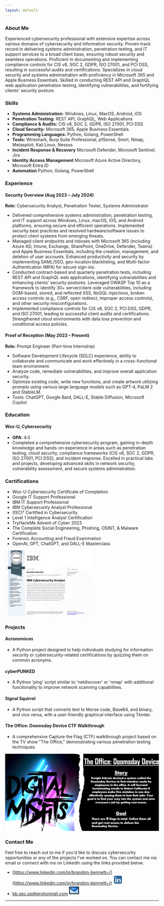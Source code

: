 ```yaml
---
layout: default
---
```


### **About Me**

Experienced cybersecurity professional with extensive expertise across various domains of cybersecurity and information security. Proven track record in delivering systems administration, penetration testing, and IT support services to a broad client base, ensuring robust security and seamless operations. Proficient in documenting and implementing compliance controls for CIS v8, SOC 2, GDPR, ISO 27001, and PCI DSS, resulting in successful audits and certifications. Specializes in cloud security and systems administration with proficiency in Microsoft 365 and Apple Business Essentials. Skilled in conducting REST API and GraphQL web application penetration testing, identifying vulnerabilities, and fortifying clients' security posture.

### **Skills**

- **Systems Administration:** Windows, Linux, MacOS, Android, iOS
- **Penetration Testing:** REST API, GraphQL, Web Applications
- **Compliance & Audits:** CIS v8, SOC 2, GDPR, ISO 27001, PCI DSS
- **Cloud Security:** Microsoft 365, Apple Business Essentials
- **Programming Languages:** Python, Golang, PowerShell
- **Tools:** Wireshark, Burp Suite Professional, pfSense, Snort, Nmap, Metasploit, Kali Linux, Nessus
- **Incident Response & Recovery** Microsoft Defender, Microsoft Sentinel, Jira
- **Identity Access Management** Microsoft Azure Active Directory, Microsoft Entra ID
- **Automation** Python, Golang, PowerShell

### **Experience**

#### **Security Overview (Aug 2023 – July 2024)**
**Role:** Cybersecurity Analyst, Penetration Tester, Systems Administrator

- Delivered comprehensive systems administration, penetration testing, and IT support across Windows, Linux, macOS, iOS, and Android platforms, ensuring secure and efficient operations. Implemented security best practices and resolved hardware/software issues to protect client systems from emerging threats.
- Managed client endpoints and inboxes with Microsoft 365 (including Azure AD, Intune, Exchange, SharePoint, OneDrive, Defender, Teams) and Apple Business Essentials, including the creation, management, and deletion of user accounts. Enhanced productivity and security by implementing SAML/SSO, geo-location blacklisting, and Multi-factor Authentication (MFA) for secure sign-ins.
- Conducted contract-based and quarterly penetration tests, including REST API and GraphQL web applications, identifying vulnerabilities and enhancing clients' security postures. Leveraged OWASP Top 10 as a framework to identify 30+ server/client-side vulnerabilities, including DOM-based, stored, and reflected XSS, NoSQL injections, broken access controls (e.g., CSRF, open redirect, improper access controls), and other security misconfigurations.
- Implemented compliance controls for CIS v8, SOC 2, PCI DSS, GDPR, and ISO 27001, leading to successful client audits and certifications. Strengthened cloud environments with data loss prevention and conditional access policies.

#### **Proof of Reception (May 2023 – Present)**
**Role:** Prompt Engineer (Part-time Internship)

- Software Development Lifecycle (SDLC) experience, ability to collaborate and communicate and work effectively in a cross-functional team environment.
- Analyze code, remediate vulnerabilities, and improve overall application security.
- Optimize existing code, write new functions, and create artwork utilizing prompts using various large language models such as GPT-4, PaLM 2 and StableLM.
- Tools: ChatGPT, Google Bard, DALL-E, Stable Diffusion, Microsoft Copilot

### **Education**

#### **Woz-U, Cybersecurity**
- **GPA:** 4.0
- Completed a comprehensive cybersecurity program, gaining in-depth knowledge and hands-on experience in areas such as penetration testing, cloud security, compliance frameworks (CIS v8, SOC 2, GDPR, ISO 27001, PCI DSS), and incident response. Excelled in practical labs and projects, developing advanced skills in network security, vulnerability assessment, and secure systems administration.

### **Certifications**

- Woz-U Cybersecurity Certificate of Completion
- Google IT Support Professional
- IBM IT Support Professional
- IBM Cybersecurity Analyst Professional
- (ISC)² Certified in Cybersecurity
- Level 1 Intelligence Analyst Certification
- TryHackMe Advent of Cyber 2023
- The Complete Social Engineering, Phishing, OSINT, & Malware Certification
- Forensic Accounting and Fraud Examination
- OpenAI, GPT, ChatGPT, and DALL-E Masterclass
  
![Certifications](images/ezgif-1-60b00daf79.gif)

### **Projects**

#### **Acronomicon**
- A Python project designed to help individuals studying for information security or cybersecurity-related certifications by quizzing them on common acronyms.

#### **cyberPUNKED**
- A Python 'ping' script similar to 'netdiscover' or 'nmap' with additional functionality to improve network scanning capabilities.

#### **Signal Squirrel**
- A Python script that converts text to Morse code, Base64, and binary, and vice versa, with a user-friendly graphical interface using Tkinter.

#### **The Office: Doomsday Device CTF Walkthrough**
- A comprehensive Capture the Flag (CTF) walkthrough project based on the TV show "The Office," demonstrating various penetration testing techniques.

[![The Office: Doomsday Device](doomsday.png)](https://github.com/BBennett92/brandonbennett.io/blob/main/images/doomsdayproject.pdf)

### **Contact Me**

Feel free to reach out to me if you'd like to discuss cybersecurity opportunities or any of the projects I've worked on. You can contact me via email or connect with me on LinkedIn using the links provided below.

- [https://www.linkedin.com/in/brandon-bennett~/](https://www.linkedin.com/in/brandon-bennett~/) [![LinkedIn](images/icons8-linkedin-32.png)](https://www.linkedin.com/in/brandon-bennett~/)
- bb.sec.op@protonmail.com [![Email](images/mail.png)](mailto:bb.sec.op@protonmail.com)

---
